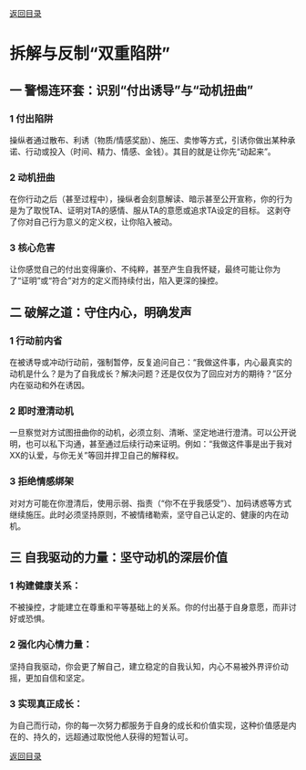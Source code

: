 [返回目录](/README.md)

# 拆解与反制“双重陷阱”

## 一 警惕连环套：识别“付出诱导”与“动机扭曲”

### 1 付出陷阱

操纵者通过散布、利诱（物质/情感奖励）、施压、卖惨等方式，引诱你做出某种承诺、行动或投入（时间、精力、情感、金钱）。其目的就是让你先“动起来”。

### 2 动机扭曲

在你行动之后（甚至过程中），操纵者会刻意解读、暗示甚至公开宣称，你的行为是为了取悦TA、证明对TA的感情、服从TA的意愿或追求TA设定的目标。
这剥夺了你对自己行为意义的定义权，让你陷入被动。

### 3 核心危害

让你感觉自己的付出变得廉价、不纯粹，甚至产生自我怀疑，最终可能让你为了“证明”或“符合”对方的定义而持续付出，陷入更深的操控。

## 二 破解之道：守住内心，明确发声

### 1 行动前内省

在被诱导或冲动行动前，强制暂停，反复追问自己：“我做这件事，内心最真实的动机是什么？是为了自我成长？解决问题？还是仅仅为了回应对方的期待？”区分内在驱动和外在诱因。

### 2 即时澄清动机

一旦察觉对方试图扭曲你的动机，必须立刻、清晰、坚定地进行澄清。可以公开说明，也可以私下沟通，甚至通过后续行动来证明。例如：“我做这件事是出于我对XX的认爱，与你无关”等回并捍卫自己的解释权。

### 3 拒绝情感绑架

对对方可能在你澄清后，使用示弱、指责（“你不在乎我感受”）、加码诱惑等方式继续施压。此时必须坚持原则，不被情绪勒索，坚守自己认定的、健康的内在动机。

## 三 自我驱动的力量：坚守动机的深层价值

### 1 构建健康关系：

不被操控，才能建立在尊重和平等基础上的关系。你的付出基于自身意愿，而非讨好或恐惧。

### 2 强化内心情力量：

坚持自我驱动，你会更了解自己，建立稳定的自我认知，内心不易被外界评价动摇，更加自信和坚定。

### 3 实现真正成长：

为自己而行动，你的每一次努力都服务于自身的成长和价值实现，这种价值感是内在的、持久的，远超通过取悦他人获得的短暂认可。

[返回目录](/README.md)
